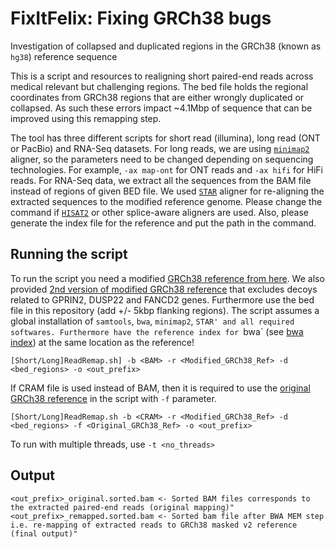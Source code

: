 # FixItFelix: Fixing GRCh38 bugs
Investigation of collapsed and duplicated regions in the GRCh38 (known as `hg38`) reference sequence

This is a script and resources to realigning short paired-end reads across medical relevant but challenging regions. The bed file holds the regional coordinates from GRCh38 regions that are either wrongly duplicated or collapsed. As such these errors impact ~4.1Mbp of sequence that can be improved using this remapping step.

The tool has three different scripts for short read (illumina), long read (ONT or PacBio) and RNA-Seq datasets. For long reads, we are using [`minimap2`](https://github.com/lh3/minimap2) aligner, so the parameters need to be changed depending on sequencing technologies. For example, `-ax map-ont` for ONT reads and `-ax hifi` for HiFi reads. For RNA-Seq data, we extract all the sequences from the BAM file instead of regions of given BED file. We used [`STAR`](https://github.com/alexdobin/STAR) aligner for re-aligning the extracted sequences to the modified reference genome. Please change the command if [`HISAT2`](https://github.com/DaehwanKimLab/hisat2) or other splice-aware aligners are used. Also, please generate the index file for the reference and put the path in the command.

## Running the script
To run the script you need a modified [GRCh38 reference from here](https://bcm.box.com/s/xi95ahgzrw86pvogm7sdwl0ppn49i5dn). We also provided [2nd version of modified GRCh38 reference](https://bcm.box.com/s/qz5h36ry4cg9j15mwolzcpf1z7ha823e) that excludes decoys related to GPRIN2, DUSP22 and FANCD2 genes. Furthermore use the bed file in this repository (add +/- 5kbp flanking regions). The script assumes a global installation of `samtools`, `bwa`, `minimap2`, `STAR' and all required softwares. Furthermore have the reference index for `bwa` (see [bwa index](http://bio-bwa.sourceforge.net/bwa.shtml))  at the same location as the reference! 

    [Short/Long]ReadRemap.sh] -b <BAM> -r <Modified_GRCh38_Ref> -d <bed_regions> -o <out_prefix>
    
 If CRAM file is used instead of BAM, then it is required to use the [original GRCh38 reference](https://bcm.box.com/s/ym4x3z61ib4okbguy7zn8lre8uo6mcxz) in the script with `-f` parameter.
 
    [Short/Long]ReadRemap.sh -b <CRAM> -r <Modified_GRCh38_Ref> -d <bed_regions> -f <Original_GRCh38_Ref> -o <out_prefix>
    
 To run with multiple threads, use `-t <no_threads>`
    
## Output

    <out_prefix>_original.sorted.bam <- Sorted BAM files corresponds to the extracted paired-end reads (original mapping)"
    <out_prefix>_remapped.sorted.bam <- Sorted bam file after BWA MEM step i.e. re-mapping of extracted reads to GRCh38 masked v2 reference (final output)"
